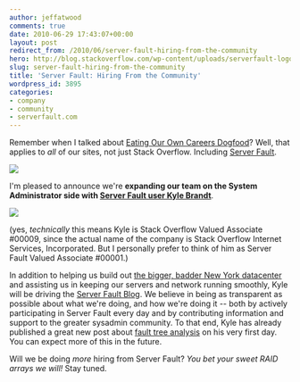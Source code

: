 ```yaml
---
author: jeffatwood
comments: true
date: 2010-06-29 17:43:07+00:00
layout: post
redirect_from: /2010/06/server-fault-hiring-from-the-community
hero: http://blog.stackoverflow.com/wp-content/uploads/serverfault-logo.png
slug: server-fault-hiring-from-the-community
title: 'Server Fault: Hiring From the Community'
wordpress_id: 3895
categories:
- company
- community
- serverfault.com
---
```



Remember when I talked about [Eating Our Own Careers Dogfood](http://blog.stackoverflow.com/2010/01/eating-our-own-careers-dogfood/)? Well, that applies to _all_ of our sites, not just Stack Overflow. Including [Server Fault](http://serverfault.com/).



[![](http://blog.stackoverflow.com/wp-content/uploads/serverfault-logo.png)](http://serverfault.com/)



I'm pleased to announce we're **expanding our team on the System Administrator side with [Server Fault user Kyle Brandt](http://serverfault.com/users/2561/kyle-brandt)**.



[![](http://blog.stackoverflow.com/wp-content/uploads/bio-kyle-brandt.jpg)](http://serverfault.com/users/2561/kyle-brandt)



(yes, _technically_ this means Kyle is Stack Overflow Valued Associate #00009, since the actual name of the company is Stack Overflow Internet Services, Incorporated. But I personally prefer to think of him as Server Fault Valued Associate #00001.)



In addition to helping us build out [the bigger, badder New York datacenter](http://blog.serverfault.com/post/633403731/phase-two) and assisting us in keeping our servers and network running smoothly, Kyle will be driving the [Server Fault Blog](http://blog.serverfault.com/). We believe in being as transparent as possible about what we're doing, and how we're doing it -- both by actively participating in Server Fault every day and by contributing information and support to the greater sysadmin community. To that end, Kyle has already published a great new post about [fault tree analysis](http://blog.serverfault.com/post/747186396/serverfault-trees) on his very first day. You can expect more of this in the future.



Will we be doing _more_ hiring from Server Fault? _You bet your sweet RAID arrays we will!_ Stay tuned.

